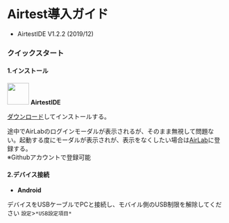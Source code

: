 # Airtest導入ガイド

- AirtestIDE V1.2.2 (2019/12)

### クイックスタート

#### 1.インストール

<img src="http://airtest.netease.com/static/img/icon/48x48.png" width = "50" height = "50"/> **AirtestIDE**
  
[ダウンロード](http://airtest.netease.com/changelog.html)してインストールする。
  
途中でAirLabのログインモーダルが表示されるが、そのまま無視して問題ない。起動する度にモーダルが表示されが、表示をなくしたい場合は[AirLab](https://airlab.163.com/)に登録する。  
※Githubアカウントで登録可能


#### 2.デバイス接続

- **Android**

デバイスをUSBケーブルでPCと接続し、モバイル側のUSB制限を解除してください
`設定`>`*USB設定項目*`



